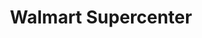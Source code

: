 ---
title: "Walmart Supercenter"
url: /las-vegas/walmart-supercenter-west-tropical-parkway/
shop: Supermarkt
---